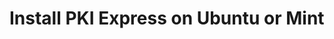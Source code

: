 ﻿# Install PKI Express on Ubuntu or Mint

<!-- link to version in Portuguese -->
<div data-alt-locales="pt-br"></div>
